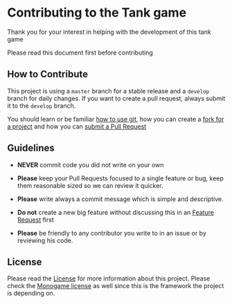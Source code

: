 # Contributing to the Tank game

Thank you for your interest in helping with the development of this tank game

Please read this document first before contributing

## How to Contribute

This project is using a `master` branch for a stable release and a `develop` branch for daily changes. If you want to create a pull request, always submit it to the `develop` branch.



You should learn or be familiar [how to use git](https://help.github.com/en/github/getting-started-with-github/set-up-git), how you can create a [fork for a project](https://help.github.com/en/github/getting-started-with-github/fork-a-repo) and how you can [submit a Pull Request](https://help.github.com/en/github/collaborating-with-issues-and-pull-requests/about-pull-requests)

## Guidelines

* **NEVER** commit code you did not write on your own

* **Please** keep your Pull Requests focused to a single feature or bug, keep them reasonable sized so we can review it quicker.

* **Please** write always a commit message which is simple and descriptive.

* **Do not** create a new big feature without discussing this in an [Feature Request](https://github.com/D-Generation-S/Tank/issues) first

* **Please** be friendly to any contributor you write to in an issue or by reviewing his code.

## License

Please read the [License](LICENSE) for more information about this project. Please check the [Monogame license](https://github.com/MonoGame/MonoGame/blob/develop/LICENSE.txt) as well since this is the framework the project is depending on.


